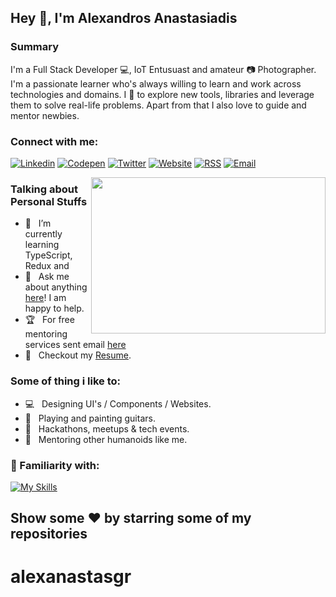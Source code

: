 ## Hey 👋, I'm Alexandros Anastasiadis

### Summary

I'm a Full Stack Developer 💻, IoT Entusuast and amateur 📷 Photographer. I'm a passionate learner who's always willing to learn and work across technologies and domains. I 💖 to explore new tools, libraries and leverage them to solve real-life problems. Apart from that I also love to guide and mentor newbies.

### Connect with me:
[![Linkedin](https://github.com/alexanastasgr/alexanastasgr/blob/master/icons/linkedin.svg)](https://linkedin.com/in/alexanastasgr)
[![Codepen](https://github.com/alexanastasgr/alexanastasgr/blob/master/icons/codepen.svg)](https://codepen.io/alexanastasgr)
[![Twitter](https://github.com/alexanastasgr/alexanastasgr/blob/master/icons/twitter.svg)](https://twitter.com/alexanastasgr)
[![Website](https://github.com/alexanastasgr/alexanastasgr/blob/master/icons/firefox.svg)](https://alexanas.gr)
[![RSS](https://github.com/alexanastasgr/alexanastasgr/blob/master/icons/RSS.svg)]()
[![Email](https://github.com/alexanastasgr/alexanastasgr/blob/master/icons/gmail.svg)](mailto:me@alexanas.gr)

<img align="right" height="250" width="375" alt="" src="https://raw.githubusercontent.com/alexanastasgr/alexanastasgr/master/programmer.gif" />

### Talking about Personal Stuffs

- 🚀 &nbsp; I’m currently learning TypeScript, Redux and 
- 💬 &nbsp; Ask me about anything [here](https://github.com/alexanastasgr/alexanastasgr/issues)! I am happy to help.
- 🏆 &nbsp; For free mentoring services sent email [here](mailto:mentoring@alexanas.gr)
- 📝 &nbsp; Checkout my [Resume](https://alexanas.gr/resume.pdf).

### Some of thing i like to:

- 💻 &nbsp; Designing UI's / Components / Websites.
- 🎸 &nbsp; Playing and painting guitars.
- 🍕 &nbsp; Hackathons, meetups & tech events.
- 🌟 &nbsp; Mentoring other humanoids like me.

### 🔨 Familiarity with:

[![My Skills](https://skillicons.dev/icons?i=sass,javascript,react,next,express,redux,jquery,php,laravel,nodejs,mysql,wordpress,bash,linux,git,docker,materialui,bootstrap,jest&perline=7)](https://skillicons.dev)


## Show some ❤️ by starring some of my repositories

# alexanastasgr

